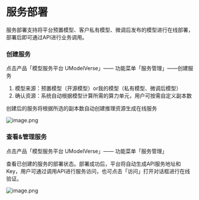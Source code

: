 # **服务部署**

服务部署支持将平台预置模型、客户私有模型、微调后发布的模型进行在线部署，部署后即可通过API进行业务调用。

### **创建服务**

点击产品「模型服务平台 UModelVerse」—— 功能菜单「服务管理」——创建服务

1. 模型来源：预置模型（开源模型）or我的模型（私有模型、微调后模型）
2. 确认资源：系统自动根据模型计算所需的算力单元，用户可按需自定义副本数

创建后的服务将根据所选的副本数自动创建推理资源生成在线服务

![image.png](https://www-s.ucloud.cn/2024/10/c5b414dbe570d893281a9122c8960be4_1730086002135.png)

### **查看&管理服务**

点击产品「模型服务平台 UModelVerse」—— 功能菜单「服务管理」

查看已创建的服务的部署状态。部署成功后，平台将自动生成API服务地址和Key，用户可通过调用API进行服务访问，也可点击「访问」打开对话框进行在线验证。

![image.png](https://www-s.ucloud.cn/2024/10/1e6e0fc733f68b5babcdba384172d155_1730086002173.png)
